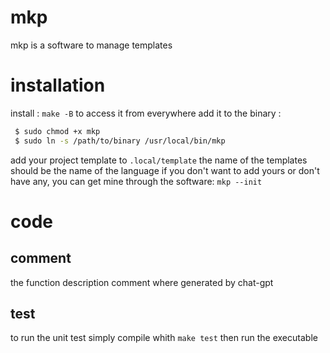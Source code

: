 # mkp
mkp is a software to manage templates
# installation

install : `make -B`
to access it from everywhere add it to the binary :
```bash
 $ sudo chmod +x mkp
 $ sudo ln -s /path/to/binary /usr/local/bin/mkp
```

add your project template to `.local/template` the name of the templates should be the name of the language 
if you don't want to add yours or don't have any, you can get mine through the software: `mkp --init`

# code
## comment
the function description comment where generated by chat-gpt
## test
to run the unit test simply compile whith `make test`
then run the executable
